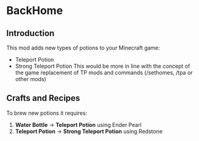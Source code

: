 # BackHome
## Introduction
This mod adds new types of potions to your Minecraft game:
- Teleport Potion
- Strong Teleport Potion
This would be more in line with the concept of the game replacement of TP mods and commands (/sethomes, /tpa or other mods)

## Crafts and Recipes 
To brew new potions it requires:
1. **Water Bottle** -> **Teleport Potion** using Ender Pearl
2. **Teleport Potion** -> **Strong Teleport Potion** using Redstone
